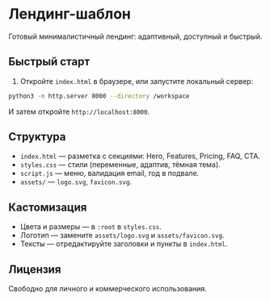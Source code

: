 # Лендинг-шаблон

Готовый минималистичный лендинг: адаптивный, доступный и быстрый.

## Быстрый старт

1. Откройте `index.html` в браузере, или запустите локальный сервер:

```bash
python3 -m http.server 8000 --directory /workspace
```

И затем откройте `http://localhost:8000`.

## Структура

- `index.html` — разметка с секциями: Hero, Features, Pricing, FAQ, CTA.
- `styles.css` — стили (переменные, адаптив, тёмная тема).
- `script.js` — меню, валидация email, год в подвале.
- `assets/` — `logo.svg`, `favicon.svg`.

## Кастомизация

- Цвета и размеры — в `:root` в `styles.css`.
- Логотип — замените `assets/logo.svg` и `assets/favicon.svg`.
- Тексты — отредактируйте заголовки и пункты в `index.html`.

## Лицензия

Свободно для личного и коммерческого использования.
